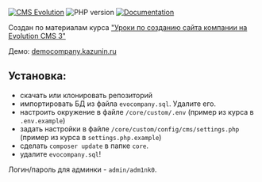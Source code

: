 [![CMS Evolution](https://img.shields.io/badge/CMS-Evolution-brightgreen.svg)](https://github.com/evocms-community/evolution)  ![PHP version](https://img.shields.io/badge/PHP->=v8.1-green.svg?php=7.4) [![Documentation](https://img.shields.io/badge/Documentation-ready-brightgreen)](https://github.com/0test/lessons-evolution-company)

Создан по материалам  курса ["Уроки по созданию сайта компании на Evolution CMS 3"
](https://github.com/0test/lessons-evolution-company)

Демо: [democompany.kazunin.ru](http://democompany.kazunin.ru/)

## Установка:
* скачать или клонировать репозиторий
* импортировать БД из файла `evocompany.sql`. Удалите его.
* настроить окружение в файле `/core/custom/.env` (пример из курса в `.env.example`)
* задать настройки в файле `/core/custom/config/cms/settings.php`  (пример из курса в `settings.php.example`)
* сделать `composer update` в папке `core`.
* удалите `evocompany.sql`!
  
Логин/пароль для админки - `admin/adm1nk0`.